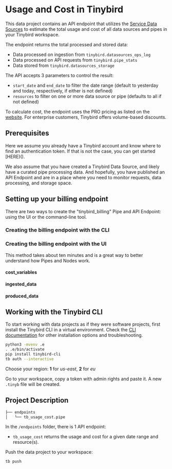# Usage and Cost in Tinybird
This data project contains an API endpoint that utilizes the [Service Data Sources](https://www.tinybird.co/docs/monitoring/service-datasources.html) to estimate the total usage and cost of all data sources and pipes in your Tinybird workspace.

The endpoint returns the total processed and stored data:
- Data processed on ingestion from `tinybird.datasources_ops_log`
- Data processed on API requests from `tinybird.pipe_stats`
- Data stored from `tinybird.datasources_storage`

The API accepts 3 parameters to control the result:
- `start_date` and `end_date` to filter the date range (default to yesterday and today, respectively, if either is not defined)
- `resources` to filter on one or more data source or pipe (defaults to all if not defined)

To calculate cost, the endpoint uses the PRO pricing as listed on the [website](https://www.tinybird.co/pricing). For enterprise customers, Tinybird offers volume-based discounts. 

## Prerequisites
Here we assume you already have a Tinybird account and know where to find an authentication token. If that is not the case, you can get started [HERE)().

We also assume that you have created a Tinybird Data Source, and likely have a curated pipe processing data. And hopefully, you have published an API Endpoint and are in a place where you need to monitor requests, data processing, and storage space.  

## Setting up your billing endpoint
There are two ways to create the "tinybird_billing" Pipe and API Endpoint: using the UI or the command-line tool. 

### Creating the billing endpoint with the CLI

### Creating the billing endpoint with the UI
This method takes about ten minutes and is a great way to better understand how Pipes and Nodes work. 

#### cost_variables

#### ingested_data

#### produced_data







## Working with the Tinybird CLI

To start working with data projects as if they were software projects, first install the Tinybird CLI in a virtual environment.
Check the [CLI documentation](https://docs.tinybird.co/cli.html) for other installation options and troubleshooting.

```bash
python3 -mvenv .e
. .e/bin/activate
pip install tinybird-cli
tb auth --interactive
```

Choose your region: __1__ for _us-east_, __2__ for _eu_

Go to your workspace, copy a token with admin rights and paste it. A new `.tinyb` file will be created.


## Project Description

```bash
├── endpoints
│   └── tb_usage_cost.pipe
```

In the `/endpoints` folder, there is 1 API endpoint:
- `tb_usage_cost` returns the usage and cost for a given date range and resource(s).

Push the data project to your workspace:

```bash
tb push
```
